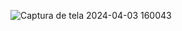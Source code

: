 ![Captura de tela 2024-04-03 160043](https://github.com/YanKrstic/BatalhaNaval/assets/131937783/9ea99845-8e11-4951-a4ff-2a4fe7c19f05)
